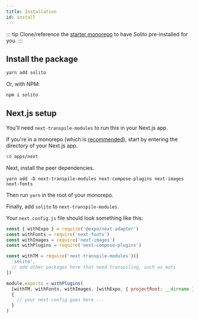 ```yaml
---
title: Installation
id: install
---
```


::: tip
Clone/reference the [starter monorepo](/starter) to have Solito pre-installed for you.
:::

## Install the package

```sh
yarn add solito
```

Or, with NPM:

```sh
npm i solito
```

## Next.js setup

You'll need `next-transpile-modules` to run this in your Next.js app.

If you're in a monorepo (which is [recommended](/starter)), start by entering the directory of your Next.js app.

```sh
cd apps/next
```

Next, install the peer dependencies.

```
yarn add -D next-transpile-modules next-compose-plugins next-images next-fonts
```

Then run `yarn` in the root of your monorepo.

Finally, add `solito` to `next-transpile-modules`.

Your `next.config.js` file should look something like this:

```js
const { withExpo } = require('@expo/next-adapter')
const withFonts = require('next-fonts')
const withImages = require('next-images')
const withPlugins = require('next-compose-plugins')

const withTM = require('next-transpile-modules')([
  'solito',
  // add other packages here that need transpiling, such as moti
])

module.exports = withPlugins(
  [withTM, withFonts, withImages, [withExpo, { projectRoot: __dirname }]],
  {
    // your next config goes here ...
  }
)
```
